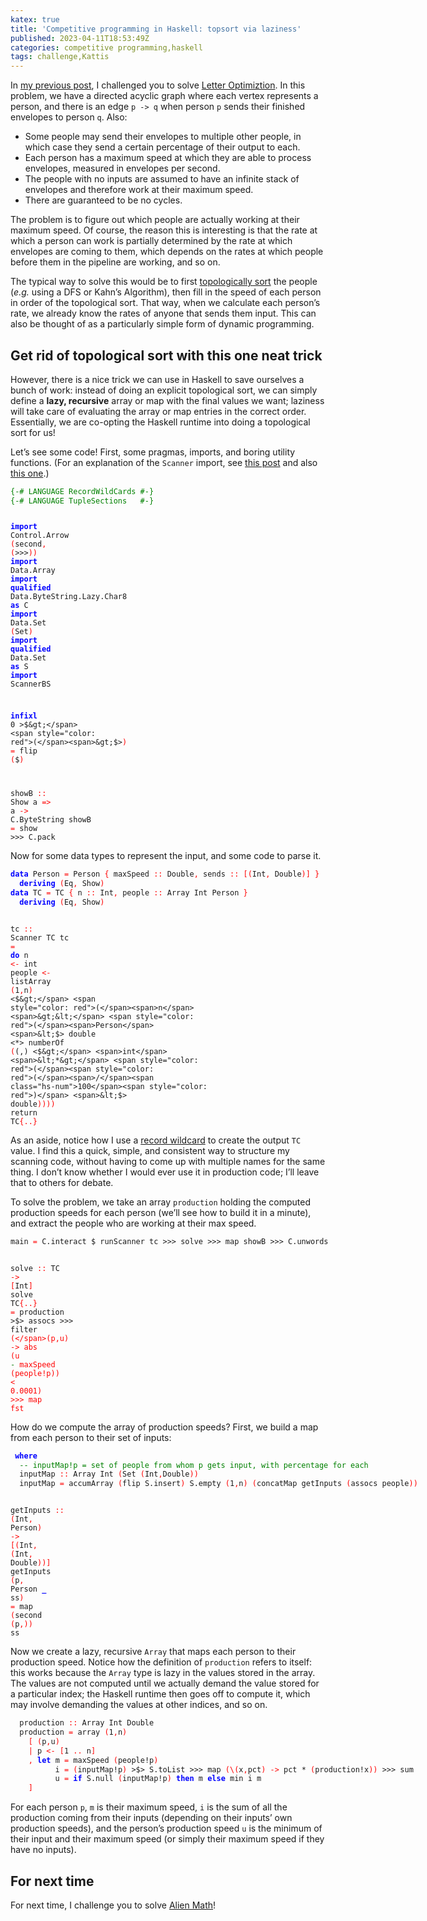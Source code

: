 ```yaml
---
katex: true
title: 'Competitive programming in Haskell: topsort via laziness'
published: 2023-04-11T18:53:49Z
categories: competitive programming,haskell
tags: challenge,Kattis
---
```


<p>In <a href="https://byorgey.wordpress.com/2023/03/11/competitive-programming-in-haskell-challenge-letter-optimization/">my previous post</a>, I challenged you to solve <a href="https://open.kattis.com/problems/brevoptimering">Letter Optimiztion</a>. In this problem, we have a directed acyclic graph where each vertex represents a person, and there is an edge <code>p -&gt; q</code> when person <code>p</code> sends their finished envelopes to person <code>q</code>. Also:</p>
<ul>
<li>Some people may send their envelopes to multiple other people, in which case they send a certain percentage of their output to each.</li>
<li>Each person has a maximum speed at which they are able to process envelopes, measured in envelopes per second.</li>
<li>The people with no inputs are assumed to have an infinite stack of envelopes and therefore work at their maximum speed.</li>
<li>There are guaranteed to be no cycles.</li>
</ul>
<p>The problem is to figure out which people are actually working at their maximum speed. Of course, the reason this is interesting is that the rate at which a person can work is partially determined by the rate at which envelopes are coming to them, which depends on the rates at which people before them in the pipeline are working, and so on.</p>
<p>The typical way to solve this would be to first <a href="https://en.wikipedia.org/wiki/Topological_sorting">topologically sort</a> the people (<em>e.g.</em> using a DFS or Kahn’s Algorithm), then fill in the speed of each person in order of the topological sort. That way, when we calculate each person’s rate, we already know the rates of anyone that sends them input. This can also be thought of as a particularly simple form of dynamic programming.</p>
<h2 id="get-rid-of-topological-sort-with-this-one-neat-trick">Get rid of topological sort with this one neat trick</h2>
<p>However, there is a nice trick we can use in Haskell to save ourselves a bunch of work: instead of doing an explicit topological sort, we can simply define a <strong>lazy, recursive</strong> array or map with the final values we want; laziness will take care of evaluating the array or map entries in the correct order. Essentially, we are co-opting the Haskell runtime into doing a topological sort for us!</p>
<p>Let’s see some code! First, some pragmas, imports, and boring utility functions. (For an explanation of the <code>Scanner</code> import, see <a href="https://byorgey.wordpress.com/2019/05/22/competitive-programming-in-haskell-scanner/">this post</a> and also <a href="https://byorgey.wordpress.com/2019/10/12/competitive-programming-in-haskell-reading-large-inputs-with-bytestring/">this one</a>.)</p>
<pre class="sourceCode haskell"><code class="sourceCode haskell"><span style="color: green">{-# LANGUAGE RecordWildCards #-}</span>
<span style="color: green">{-# LANGUAGE TupleSections   #-}</span>

<span style="color: blue;font-weight: bold">import</span>           <span>Control.Arrow</span>              <span style="color: red">(</span><span>second</span><span style="color: red">,</span> <span style="color: red">(</span><span>&gt;&gt;&gt;</span><span style="color: red">)</span><span style="color: red">)</span>
<span style="color: blue;font-weight: bold">import</span>           <span>Data.Array</span>
<span style="color: blue;font-weight: bold">import</span> <span style="color: blue;font-weight: bold">qualified</span> <span>Data.ByteString.Lazy.Char8</span> <span style="color: blue;font-weight: bold">as</span> <span>C</span>
<span style="color: blue;font-weight: bold">import</span>           <span>Data.Set</span>                   <span style="color: red">(</span><span>Set</span><span style="color: red">)</span>
<span style="color: blue;font-weight: bold">import</span> <span style="color: blue;font-weight: bold">qualified</span> <span>Data.Set</span>                   <span style="color: blue;font-weight: bold">as</span> <span>S</span>
<span style="color: blue;font-weight: bold">import</span>           <span>ScannerBS</span>

<span style="color: blue;font-weight: bold">infixl</span> <span class="hs-num">0</span> <span>&gt;$&gt;</span>
<span style="color: red">(</span><span>&gt;$&gt;</span><span style="color: red">)</span> <span style="color: red">=</span> <span>flip</span> <span style="color: red">(</span><span>$</span><span style="color: red">)</span>

<span>showB</span> <span style="color: red">::</span> <span>Show</span> <span>a</span> <span style="color: red">=&gt;</span> <span>a</span> <span style="color: red">-&gt;</span> <span>C.ByteString</span>
<span>showB</span> <span style="color: red">=</span> <span>show</span> <span>&gt;&gt;&gt;</span> <span>C.pack</span></code></pre>
<p>Now for some data types to represent the input, and some code to parse it.</p>
<pre class="sourceCode haskell"><code class="sourceCode haskell"><span style="color: blue;font-weight: bold">data</span> <span>Person</span> <span style="color: red">=</span> <span>Person</span> <span style="color: red">{</span> <span>maxSpeed</span> <span style="color: red">::</span> <span>Double</span><span style="color: red">,</span> <span>sends</span> <span style="color: red">::</span> <span style="color: red">[</span><span style="color: red">(</span><span>Int</span><span style="color: red">,</span> <span>Double</span><span style="color: red">)</span><span style="color: red">]</span> <span style="color: red">}</span>
  <span style="color: blue;font-weight: bold">deriving</span> <span style="color: red">(</span><span>Eq</span><span style="color: red">,</span> <span>Show</span><span style="color: red">)</span>
<span style="color: blue;font-weight: bold">data</span> <span>TC</span> <span style="color: red">=</span> <span>TC</span> <span style="color: red">{</span> <span>n</span> <span style="color: red">::</span> <span>Int</span><span style="color: red">,</span> <span>people</span> <span style="color: red">::</span> <span>Array</span> <span>Int</span> <span>Person</span> <span style="color: red">}</span>
  <span style="color: blue;font-weight: bold">deriving</span> <span style="color: red">(</span><span>Eq</span><span style="color: red">,</span> <span>Show</span><span style="color: red">)</span>

<span>tc</span> <span style="color: red">::</span> <span>Scanner</span> <span>TC</span>
<span>tc</span> <span style="color: red">=</span> <span style="color: blue;font-weight: bold">do</span>
  <span>n</span> <span style="color: red">&lt;-</span> <span>int</span>
  <span>people</span> <span style="color: red">&lt;-</span> <span>listArray</span> <span style="color: red">(</span><span class="hs-num">1</span><span style="color: red">,</span><span>n</span><span style="color: red">)</span> <span>&lt;$&gt;</span> <span style="color: red">(</span><span>n</span> <span>&gt;&lt;</span> <span style="color: red">(</span><span>Person</span> <span>&lt;$&gt;</span> <span>double</span> <span>&lt;*&gt;</span> <span>numberOf</span> <span style="color: red">(</span><span>(,)</span> <span>&lt;$&gt;</span> <span>int</span> <span>&lt;*&gt;</span> <span style="color: red">(</span><span style="color: red">(</span><span>/</span><span class="hs-num">100</span><span style="color: red">)</span> <span>&lt;$&gt;</span> <span>double</span><span style="color: red">)</span><span style="color: red">)</span><span style="color: red">)</span><span style="color: red">)</span>
  <span>return</span> <span>TC</span><span style="color: red">{</span><span style="color: red">..</span><span style="color: red">}</span></code></pre>
<p>As an aside, notice how I use a <a href="https://ghc.gitlab.haskell.org/ghc/doc/users_guide/exts/record_wildcards.html">record wildcard</a> to create the output <code>TC</code> value. I find this a quick, simple, and consistent way to structure my scanning code, without having to come up with multiple names for the same thing. I don’t know whether I would ever use it in production code; I’ll leave that to others for debate.</p>
<p>To solve the problem, we take an array <code>production</code> holding the computed production speeds for each person (we’ll see how to build it in a minute), and extract the people who are working at their max speed.</p>
<pre class="sourceCode haskell"><code class="sourceCode haskell"><span>main</span> <span style="color: red">=</span> <span>C.interact</span> <span>$</span> <span>runScanner</span> <span>tc</span> <span>&gt;&gt;&gt;</span> <span>solve</span> <span>&gt;&gt;&gt;</span> <span>map</span> <span>showB</span> <span>&gt;&gt;&gt;</span> <span>C.unwords</span>

<span>solve</span> <span style="color: red">::</span> <span>TC</span> <span style="color: red">-&gt;</span> <span style="color: red">[</span><span>Int</span><span style="color: red">]</span>
<span>solve</span> <span>TC</span><span style="color: red">{</span><span style="color: red">..</span><span style="color: red">}</span> <span style="color: red">=</span>
  <span>production</span> <span>&gt;$&gt;</span> <span>assocs</span> <span>&gt;&gt;&gt;</span>
  <span>filter</span> <span style="color: red">(</span><span style="color: red">\</span><span style="color: red">(</span><span>p</span><span style="color: red">,</span><span>u</span><span style="color: red">)</span> <span style="color: red">-&gt;</span> <span>abs</span> <span style="color: red">(</span><span>u</span> <span style="color: green">-</span> <span>maxSpeed</span> <span style="color: red">(</span><span>people</span><span>!</span><span>p</span><span style="color: red">)</span><span style="color: red">)</span> <span>&lt;</span> <span class="hs-num">0.0001</span><span style="color: red">)</span> <span>&gt;&gt;&gt;</span>
  <span>map</span> <span>fst</span></code></pre>
<p>How do we compute the array of production speeds? First, we build a map from each person to their set of inputs:</p>
<pre class="sourceCode haskell"><code class="sourceCode haskell"> <span style="color: blue;font-weight: bold">where</span>
  <span style="color: green">-- inputMap!p = set of people from whom p gets input, with percentage for each</span>
  <span>inputMap</span> <span style="color: red">::</span> <span>Array</span> <span>Int</span> <span style="color: red">(</span><span>Set</span> <span style="color: red">(</span><span>Int</span><span style="color: red">,</span><span>Double</span><span style="color: red">)</span><span style="color: red">)</span>
  <span>inputMap</span> <span style="color: red">=</span> <span>accumArray</span> <span style="color: red">(</span><span>flip</span> <span>S.insert</span><span style="color: red">)</span> <span>S.empty</span> <span style="color: red">(</span><span class="hs-num">1</span><span style="color: red">,</span><span>n</span><span style="color: red">)</span> <span style="color: red">(</span><span>concatMap</span> <span>getInputs</span> <span style="color: red">(</span><span>assocs</span> <span>people</span><span style="color: red">)</span><span style="color: red">)</span>

  <span>getInputs</span> <span style="color: red">::</span> <span style="color: red">(</span><span>Int</span><span style="color: red">,</span> <span>Person</span><span style="color: red">)</span> <span style="color: red">-&gt;</span> <span style="color: red">[</span><span style="color: red">(</span><span>Int</span><span style="color: red">,</span> <span style="color: red">(</span><span>Int</span><span style="color: red">,</span> <span>Double</span><span style="color: red">)</span><span style="color: red">)</span><span style="color: red">]</span>
  <span>getInputs</span> <span style="color: red">(</span><span>p</span><span style="color: red">,</span> <span>Person</span> <span style="color: blue;font-weight: bold">_</span> <span>ss</span><span style="color: red">)</span> <span style="color: red">=</span> <span>map</span> <span style="color: red">(</span><span>second</span> <span style="color: red">(</span><span>p</span><span style="color: red">,</span><span style="color: red">)</span><span style="color: red">)</span> <span>ss</span></code></pre>
<p>Now we create a lazy, recursive <code>Array</code> that maps each person to their production speed. Notice how the definition of <code>production</code> refers to itself: this works because the <code>Array</code> type is lazy in the values stored in the array. The values are not computed until we actually demand the value stored for a particular index; the Haskell runtime then goes off to compute it, which may involve demanding the values at other indices, and so on.</p>
<pre class="sourceCode haskell"><code class="sourceCode haskell">  <span>production</span> <span style="color: red">::</span> <span>Array</span> <span>Int</span> <span>Double</span>
  <span>production</span> <span style="color: red">=</span> <span>array</span> <span style="color: red">(</span><span class="hs-num">1</span><span style="color: red">,</span><span>n</span><span style="color: red">)</span>
    <span style="color: red">[</span> <span style="color: red">(</span><span>p</span><span style="color: red">,</span><span>u</span><span style="color: red">)</span>
    <span style="color: red">|</span> <span>p</span> <span style="color: red">&lt;-</span> <span style="color: red">[</span><span class="hs-num">1</span> <span style="color: red">..</span> <span>n</span><span style="color: red">]</span>
    <span style="color: red">,</span> <span style="color: blue;font-weight: bold">let</span> <span>m</span> <span style="color: red">=</span> <span>maxSpeed</span> <span style="color: red">(</span><span>people</span><span>!</span><span>p</span><span style="color: red">)</span>
          <span>i</span> <span style="color: red">=</span> <span style="color: red">(</span><span>inputMap</span><span>!</span><span>p</span><span style="color: red">)</span> <span>&gt;$&gt;</span> <span>S.toList</span> <span>&gt;&gt;&gt;</span> <span>map</span> <span style="color: red">(</span><span style="color: red">\</span><span style="color: red">(</span><span>x</span><span style="color: red">,</span><span>pct</span><span style="color: red">)</span> <span style="color: red">-&gt;</span> <span>pct</span> <span>*</span> <span style="color: red">(</span><span>production</span><span>!</span><span>x</span><span style="color: red">)</span><span style="color: red">)</span> <span>&gt;&gt;&gt;</span> <span>sum</span>
          <span>u</span> <span style="color: red">=</span> <span style="color: blue;font-weight: bold">if</span> <span>S.null</span> <span style="color: red">(</span><span>inputMap</span><span>!</span><span>p</span><span style="color: red">)</span> <span style="color: blue;font-weight: bold">then</span> <span>m</span> <span style="color: blue;font-weight: bold">else</span> <span>min</span> <span>i</span> <span>m</span>
    <span style="color: red">]</span></code></pre>
<p>For each person <code>p</code>, <code>m</code> is their maximum speed, <code>i</code> is the sum of all the production coming from their inputs (depending on their inputs’ own production speeds), and the person’s production speed <code>u</code> is the minimum of their input and their maximum speed (or simply their maximum speed if they have no inputs).</p>
<h2 id="for-next-time">For next time</h2>
<p>For next time, I challenge you to solve <a href="https://open.kattis.com/problems/alienmath">Alien Math</a>!</p>

